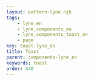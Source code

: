 ```yaml
---
layout: pattern-lyne.njk
tags: 
    - lyne_en
    - lyne_components_en
    - lyne_components_toast_en
    - page
key: toast-lyne_en
title: Toast
parent: components-lyne_en
keywords: toast
order: 440
---
```

